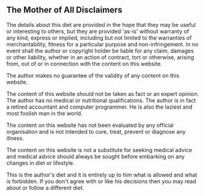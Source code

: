 <a name="disclaimer"></a>

## The Mother of All Disclaimers

The details about this diet are provided in the hope that they may be useful or interesting to others, but they are provided 'as-is' without warranty of any kind, express or implied, including but not limited to the warranties of merchantability, fitness for a particular purpose and non-infringement. In no event shall the author or copyright holder be liable for any claim, damages or other liability, whether in an action of contract, tort or otherwise, arising from, out of or in connection with the content on this website.

The author makes no guarantee of the validity of any content on this website.

The content of this website should not be taken as fact or an expert opinion. The author has no medical or nutritional qualifications. The author is in fact a retired accountant and computer programmer. He is also the laziest and most foolish man in the world.

The content on this website has not been evaluated by any official organisation and is not intended to cure, treat, prevent or diagnose any illness.

The content on this website is not a substitute for seeking medical advice and medical advice should always be sought before embarking on any changes in diet or lifestyle.

This is the author's diet and it is entirely up to him what is allowed and what is forbidden. If you don't agree with or like his decisions then you may read about or follow a different diet.
